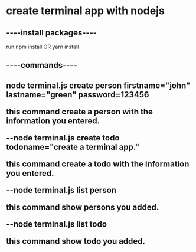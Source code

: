 <h1> create terminal app with nodejs </h1>

<h2> ----install packages---- </h2>
<p> run npm install OR yarn install </p>

<h2> ----commands---- <h2>
  
<p> node terminal.js create person firstname="john" lastname="green" password=123456 </p>
this command create a person with the information you entered.

<p>--node terminal.js create todo todoname="create a terminal app." <p>
<p> this command create a todo with the information you entered. <p>

<p>--node terminal.js list person <p>
<p> this command show persons you added. <p>

<p>--node terminal.js list todo <p>
<p> this command show todo you added.<p>
